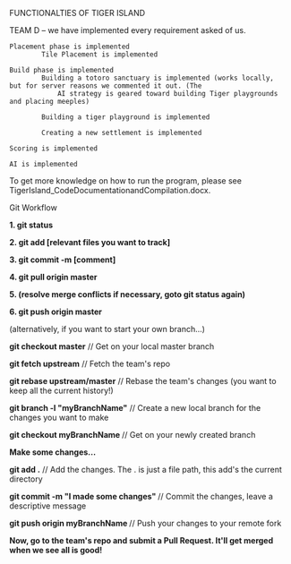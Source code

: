 
FUNCTIONALTIES OF TIGER ISLAND

TEAM D – we have implemented every requirement asked of us. 

	
	Placement phase is implemented	
			Tile Placement is implemented 
			
	Build phase is implemented 
			Building a totoro sanctuary is implemented (works locally,  but for server reasons we commented it out. (The
			    AI strategy is geared toward building Tiger playgrounds and placing meeples)
			
			Building a tiger playground is implemented 
		
			Creating a new settlement is implemented 
		
	Scoring is implemented 	

	AI is implemented

To get more knowledge on how to run the program, please see TigerIsland_CodeDocumentationandCompilation.docx.













Git Workflow

<b>1. git status </b>

<b>2. git add [relevant files you want to track]</b>

<b>3. git commit -m [comment]</b>

<b>4. git pull origin master</b>

<b>5. (resolve merge conflicts if necessary, goto git status again) </b>

<b>6. git push origin master</b>



(alternatively, if you want to start your own branch...) 

<b>git checkout master</b> // Get on your local master branch

<b>git fetch upstream</b> // Fetch the team's repo

<b>git rebase upstream/master</b> // Rebase the team's changes (you want to keep all the current history!)

<b>git branch -l "myBranchName"</b> // Create a new local branch for the changes you want to make

<b>git checkout myBranchName </b>// Get on your newly created branch

<b>Make some changes...</b>

<b>git add .</b> // Add the changes. The . is just a file path, this add's the current directory

<b>git commit -m "I made some changes" </b>// Commit the changes, leave a descriptive message

<b>git push origin myBranchName </b>// Push your changes to your remote fork

<b>Now, go to the team's repo and submit a Pull Request. It'll get merged when we see all is good!</b>
